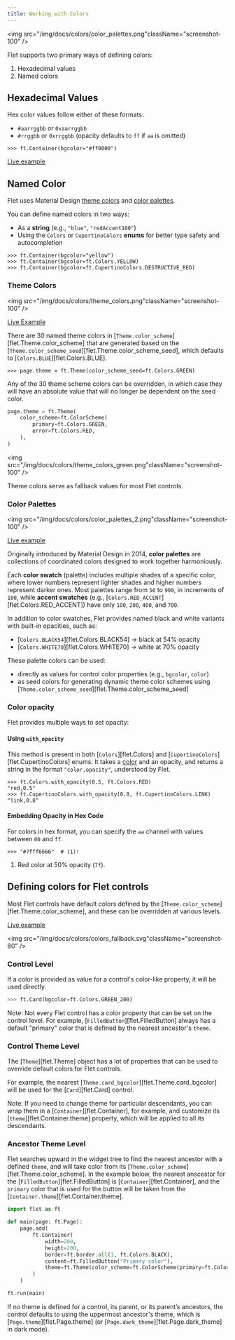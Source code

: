 ```yaml
---
title: Working with Colors
---
```


<img src="/img/docs/colors/color_palettes.png"className="screenshot-100" />

Flet supports two primary ways of defining colors:

1. Hexadecimal values
2. Named colors

## Hexadecimal Values

Hex color values follow either of these formats:

* `#aarrggbb` or `0xaarrggbb`
* `#rrggbb` or `0xrrggbb` (opacity defaults to `ff` if `aa` is omitted)

```python-repl
>>> ft.Container(bgcolor="#ff0000")
```

[Live example](https://flet-controls-gallery.fly.dev/colors/controlcolors)

## Named Color

Flet uses Material Design [theme colors](https://m3.material.io/styles/color-the-color-system/color-roles)
and [color palettes](https://m2.material.io/design/color/the-color-system.html#color-usage-and-palettes).

You can define named colors in two ways:

* As a **string** (e.g., `"blue"`, `"redAccent100"`)
* Using the `Colors` or `CupertinoColors` **enums** for better type safety and autocompletion

```python-repl
>>> ft.Container(bgcolor="yellow")
>>> ft.Container(bgcolor=ft.Colors.YELLOW)
>>> ft.Container(bgcolor=ft.CupertinoColors.DESTRUCTIVE_RED)
```

### Theme Colors

<img src="/img/docs/colors/theme_colors.png"className="screenshot-100" />

[Live Example](https://flet-controls-gallery.fly.dev/colors/themecolors)

There are 30 named theme colors in [`Theme.color_scheme`][flet.Theme.color_scheme] that are generated based on
the [`Theme.color_scheme_seed`][flet.Theme.color_scheme_seed], which defaults to [`Colors.BLUE`][flet.Colors.BLUE].

```python-repl
>>> page.theme = ft.Theme(color_scheme_seed=ft.Colors.GREEN)
```

Any of the 30 theme scheme colors can be overridden, in which case they will have an absolute value
that will no longer be dependent on the seed color.

```python
page.theme = ft.Theme(
    color_scheme=ft.ColorScheme(
        primary=ft.Colors.GREEN,
        error=ft.Colors.RED,
    ),
)
```

<img src="/img/docs/colors/theme_colors_green.png"className="screenshot-100" />

Theme colors serve as fallback values for most Flet controls.

### Color Palettes

<img src="/img/docs/colors/color_palettes_2.png"className="screenshot-100" />

[Live example](https://flet-controls-gallery.fly.dev/colors/colorspalettes)

Originally introduced by Material Design in 2014, **color palettes** are collections of coordinated
colors designed to work together harmoniously.

Each **color swatch** (palette) includes multiple shades of a specific color, where lower numbers
represent lighter shades and higher numbers represent darker ones.
Most palettes range from `50` to `900`, in increments of `100`, while **accent swatches**
(e.g., [`Colors.RED_ACCENT`][flet.Colors.RED_ACCENT]) have only `100`, `200`, `400`, and `700`.

In addition to color swatches, Flet provides named black and white variants with built-in opacities, such as:
- [`Colors.BLACK54`][flet.Colors.BLACK54] → black at 54% opacity
- [`Colors.WHITE70`][flet.Colors.WHITE70] → white at 70% opacity

These palette colors can be used:
- directly as values for control color properties (e.g., `bgcolor`, `color`)
- as seed colors for generating dynamic theme color schemes using [`Theme.color_scheme_seed`][flet.Theme.color_scheme_seed]

### Color opacity

Flet provides multiple ways to set opacity:

#### Using `with_opacity`

This method is present in both [`Colors`][flet.Colors] and [`CupertinoColors`][flet.CupertinoColors] enums.
It takes a [color](#) and an opacity, and returns a string in the format `"color,opacity"`, understood by Flet.

```python-repl
>>> ft.Colors.with_opacity(0.5, ft.Colors.RED)
"red,0.5"
>>> ft.CupertinoColors.with_opacity(0.8, ft.CupertinoColors.LINK)
"link,0.8"
```

#### Embedding Opacity in Hex Code

For colors in hex format, you can specify the `aa` channel with values between `00` and `ff`.

```python-repl
>>> "#7fff6666"  # (1)!
```

1. Red color at 50% opacity (`7f`).

## Defining colors for Flet controls

Most Flet controls have default colors defined by the [`Theme.color_scheme`][flet.Theme.color_scheme],
and these can be overridden at various levels.

[Live example](https://flet-controls-gallery.fly.dev/colors/controlcolors)

<img src="/img/docs/colors/colors_fallback.svg"className="screenshot-80" />

### Control Level

If a color is provided as value for a control's color-like property, it will be used directly.

```python
>>> ft.Card(bgcolor=ft.Colors.GREEN_200)
```

Note:
    Not every Flet control has a color property that can be set on the control level.
    For example, [`FilledButton`][flet.FilledButton] always has a default "primary" color
    that is defined by the nearest ancestor's `theme`.

### Control Theme Level

The [`Theme`][flet.Theme] object has a lot of properties that can be used to override default
colors for Flet controls.

For example, the nearest [`Theme.card_bgcolor`][flet.Theme.card_bgcolor] will be used for the
[`Card`][flet.Card] control.

Note:
    If you need to change theme for particular descendants, you can wrap
    them in a [`Container`][flet.Container], for example, and customize its
    [`theme`][flet.Container.theme] property, which will be applied to
    all its descendants.

### Ancestor Theme Level

Flet searches upward in the widget tree to find the nearest ancestor with a defined `theme`, and will take color
from its [`Theme.color_scheme`][flet.Theme.color_scheme]. In the example below, the nearest anscestor for the [`FilledButton`][flet.FilledButton]
is [`Container`][flet.Container], and the `primary` color that is used for the button will be taken from the
[`Container.theme`][flet.Container.theme].

```python
import flet as ft

def main(page: ft.Page):
    page.add(
        ft.Container(
            width=200,
            height=200,
            border=ft.border.all(1, ft.Colors.BLACK),
            content=ft.FilledButton("Primary color"),
            theme=ft.Theme(color_scheme=ft.ColorScheme(primary=ft.Colors.YELLOW))
        )
    )

ft.run(main)
```

If no theme is defined for a control, its parent, or its parent’s ancestors, the control defaults to
using the uppermost ancestor's theme, which is [`Page.theme`][flet.Page.theme]
(or [`Page.dark_theme`][flet.Page.dark_theme] in dark mode).
